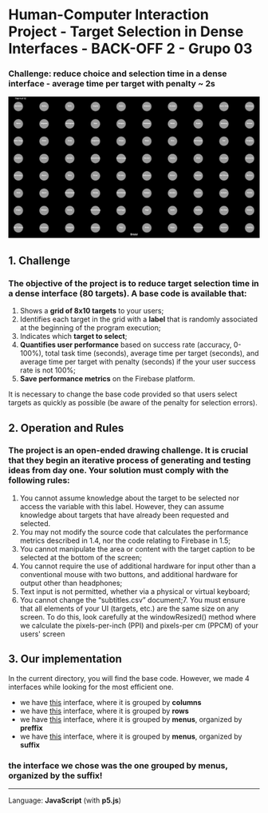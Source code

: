 # Human-Computer Interaction Project - Target Selection in Dense Interfaces - BACK-OFF 2 - Grupo 03
### Challenge: reduce choice and selection time in a dense interface - average time per target with penalty ~ 2s

![dense interface](others/base-interface.png)

## 1. Challenge
### The objective of the project is to reduce target selection time in a dense interface (80 targets). A base code is available that:
1. Shows a **grid of 8x10 targets** to your users;
2. Identifies each target in the grid with a **label** that is randomly associated at the beginning of the program execution;
3. Indicates which **target to select**;
4. **Quantifies user performance** based on success rate (accuracy, 0-100%), total task time (seconds), average time per target (seconds), and average time per target with penalty (seconds) if the your user success rate is not 100%;
5. **Save performance metrics** on the Firebase platform.


It is necessary to change the base code provided so that users select targets as quickly as possible (be aware of the penalty for selection errors).

## 2. Operation and Rules
### The project is an open-ended drawing challenge. It is crucial that they begin an iterative process of generating and testing ideas from day one. Your solution must comply with the following rules:

1. You cannot assume knowledge about the target to be selected nor access the variable with this label. However, they can assume knowledge about targets that have already been requested and selected.
2. You may not modify the source code that calculates the performance metrics described in 1.4, nor the code relating to Firebase in 1.5;
3. You cannot manipulate the area or content with the target caption to be selected at the bottom of the screen;
4. You cannot require the use of additional hardware for input other than a conventional mouse with two buttons, and additional hardware for output other than headphones;
5. Text input is not permitted, whether via a physical or virtual keyboard;
6. You cannot change the “subtitles.csv” document;7. You must ensure that all elements of your UI (targets, etc.) are the same size on any screen. To do this, look carefully at the windowResized() method where we calculate the pixels-per-inch (PPI) and pixels-per cm (PPCM) of your users' screen

## 3. Our implementation
In the current directory, you will find the base code.
However, we made 4 interfaces while looking for the most efficient one.
- we have [this](grouped-by-columns/) interface, where it is grouped by **columns**
- we have [this](grouped-by-rows/) interface, where it is grouped by **rows**
- we have [this](grouped-by-menus-preffix/) interface, where it is grouped by **menus**, organized by **preffix**
- we have [this](grouped-by-menus-suffix/) interface, where it is grouped by **menus**, organized by **suffix**

### the interface we chose was the one grouped by menus, organized by the suffix!

---

Language: **JavaScript** (with **p5.js**)

